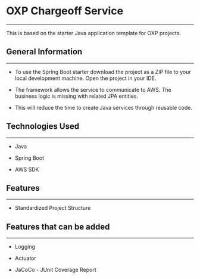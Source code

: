 <h1>OXP Chargeoff Service</h1>
<hr><p>This is based on the starter Java application template for OXP projects.</p><h2>General Information</h2>
<hr><ul>
<li>To use the Spring Boot starter download the project as a ZIP file to your local development machine. Open the project in your IDE.</li>
</ul><ul>
<li>The framework allows the service to communicate to AWS. The business logic is missing with related JPA entities.</li>
</ul><ul>
<li>This will reduce the time to create Java services through reusable code.</li>
</ul><h2>Technologies Used</h2>
<hr><ul>
<li>Java</li>
</ul><ul>
<li>Spring Boot</li>
</ul><ul>
<li>AWS SDK</li>
</ul><h2>Features</h2>
<hr><ul>
<li>Standardized Project Structure</li>
</ul><h2>Features that can be added</h2>
<hr><ul>
<li>Logging</li>
</ul><ul>
<li>Actuator</li>
</ul><ul>
<li>JaCoCo - JUnit Coverage Report</li>

